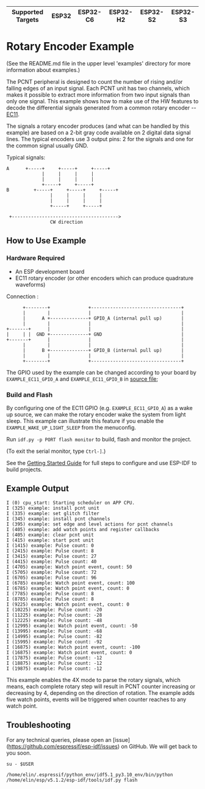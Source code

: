 | Supported Targets | ESP32 | ESP32-C6 | ESP32-H2 | ESP32-S2 | ESP32-S3 |
| ----------------- | ----- | -------- | -------- | -------- | -------- |

# Rotary Encoder Example

(See the README.md file in the upper level 'examples' directory for more information about examples.)

The PCNT peripheral is designed to count the number of rising and/or falling edges of an input signal. Each PCNT unit has two channels, which makes it possible to extract more information from two input signals than only one signal.
This example shows how to make use of the HW features to decode the differential signals generated from a common rotary encoder -- [EC11](https://tech.alpsalpine.com/prod/e/html/encoder/incremental/ec11/ec11_list.html).

The signals a rotary encoder produces (and what can be handled by this example) are based on a 2-bit gray code available on 2 digital data signal lines. The typical encoders use 3 output pins: 2 for the signals and one for the common signal usually GND.

Typical signals:

```
A      +-----+     +-----+     +-----+
             |     |     |     |
             |     |     |     |
             +-----+     +-----+
B         +-----+     +-----+     +-----+
                |     |     |     |
                |     |     |     |
                +-----+     +-----+

 +--------------------------------------->
                CW direction
```

## How to Use Example

### Hardware Required

* An ESP development board
* EC11 rotary encoder (or other encoders which can produce quadrature waveforms)

Connection :

```
      +--------+              +---------------------------------+
      |        |              |                                 |
      |      A +--------------+ GPIO_A (internal pull up)       |
      |        |              |                                 |
+-------+      |              |                                 |
|     | |  GND +--------------+ GND                             |
+-------+      |              |                                 |
      |        |              |                                 |
      |      B +--------------+ GPIO_B (internal pull up)       |
      |        |              |                                 |
      +--------+              +---------------------------------+
```

The GPIO used by the example can be changed according to your board by `EXAMPLE_EC11_GPIO_A` and `EXAMPLE_EC11_GPIO_B` in [source file](main/rotary_encoder_example_main.c);

### Build and Flash

By configuring one of the EC11 GPIO (e.g. `EXAMPLE_EC11_GPIO_A`) as a wake up source, we can make the rotary encoder wake the system from light sleep. This example can illustrate this feature if you enable the `EXAMPLE_WAKE_UP_LIGHT_SLEEP` from the menuconfig.

Run `idf.py -p PORT flash monitor` to build, flash and monitor the project.

(To exit the serial monitor, type ``Ctrl-]``.)

See the [Getting Started Guide](https://docs.espressif.com/projects/esp-idf/en/latest/get-started/index.html) for full steps to configure and use ESP-IDF to build projects.

## Example Output

```
I (0) cpu_start: Starting scheduler on APP CPU.
I (325) example: install pcnt unit
I (335) example: set glitch filter
I (345) example: install pcnt channels
I (395) example: set edge and level actions for pcnt channels
I (405) example: add watch points and register callbacks
I (405) example: clear pcnt unit
I (415) example: start pcnt unit
I (1415) example: Pulse count: 0
I (2415) example: Pulse count: 8
I (3415) example: Pulse count: 27
I (4415) example: Pulse count: 40
I (4705) example: Watch point event, count: 50
I (5705) example: Pulse count: 72
I (6705) example: Pulse count: 96
I (6785) example: Watch point event, count: 100
I (6785) example: Watch point event, count: 0
I (7785) example: Pulse count: 8
I (8785) example: Pulse count: 8
I (9225) example: Watch point event, count: 0
I (10225) example: Pulse count: -20
I (11225) example: Pulse count: -28
I (12225) example: Pulse count: -48
I (12995) example: Watch point event, count: -50
I (13995) example: Pulse count: -68
I (14995) example: Pulse count: -82
I (15995) example: Pulse count: -92
I (16875) example: Watch point event, count: -100
I (16875) example: Watch point event, count: 0
I (17875) example: Pulse count: -12
I (18875) example: Pulse count: -12
I (19875) example: Pulse count: -12
```

This example enables the 4X mode to parse the rotary signals, which means, each complete rotary step will result in PCNT counter increasing or decreasing by 4, depending on the direction of rotation.
The example adds five watch points, events will be triggered when counter reaches to any watch point.

## Troubleshooting

For any technical queries, please open an [issue] (https://github.com/espressif/esp-idf/issues) on GitHub. We will get back to you soon.

```
su - $USER
```

```
/home/elin/.espressif/python_env/idf5.1_py3.10_env/bin/python /home/elin/esp/v5.1.2/esp-idf/tools/idf.py flash
```
